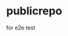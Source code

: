 # publicrepo
for e2e test



































































































































































































































































































































































































































































































































































































































































































































































































































































































































































































































































































































































































































































































































































































































































































































































